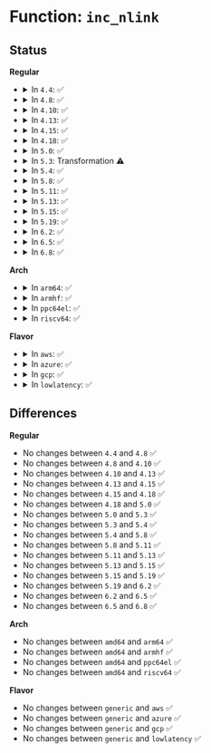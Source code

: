 # Function: <code>inc_nlink</code>

## Status
<b>Regular</b>
<ul>
<li>
<details>
<summary>In <code>4.4</code>: ✅</summary>

```c
void inc_nlink(struct inode *inode);
```

**Collision:** Unique Global

**Inline:** No

**Transformation:** False

**Instances:**

```
In fs/inode.c (ffffffff81226cc0)
Location: fs/inode.c:327
Inline: False
Direct callers:
  - kernel/bpf/inode.c:bpf_mkdir
  - kernel/bpf/inode.c:bpf_mkdir
  - mm/shmem.c:shmem_get_inode
  - mm/shmem.c:shmem_rename2
  - mm/shmem.c:shmem_rename2
  - mm/shmem.c:shmem_rename2
  - mm/shmem.c:shmem_mkdir
  - mm/shmem.c:shmem_link
  - fs/libfs.c:simple_link
  - fs/libfs.c:simple_rename
  - fs/ramfs/inode.c:ramfs_get_inode
  - fs/ramfs/inode.c:ramfs_mkdir
  - fs/hugetlbfs/inode.c:hugetlbfs_fill_super
  - fs/hugetlbfs/inode.c:hugetlbfs_get_inode
  - fs/hugetlbfs/inode.c:hugetlbfs_mkdir
  - fs/fat/namei_vfat.c:vfat_rename
  - fs/fat/namei_vfat.c:vfat_mkdir
  - fs/fuse/dir.c:fuse_link
  - fs/fuse/control.c:fuse_ctl_add_conn
  - fs/debugfs/inode.c:debugfs_create_dir
  - fs/debugfs/inode.c:debugfs_create_dir
  - fs/tracefs/inode.c:__create_dir
  - fs/tracefs/inode.c:__create_dir
  - fs/pstore/inode.c:pstore_fill_super
  - fs/efivarfs/inode.c:efivarfs_get_inode
  - ipc/mqueue.c:mqueue_get_inode
  - security/inode.c:securityfs_create_file
  - security/inode.c:securityfs_create_file
  - security/selinux/selinuxfs.c:sel_make_dir
  - security/selinux/selinuxfs.c:sel_make_dir
```
**Symbols:**

```
ffffffff81226cc0-ffffffff81226d11: inc_nlink (STB_GLOBAL)
```
</details>
</li>
<li>
<details>
<summary>In <code>4.8</code>: ✅</summary>

```c
void inc_nlink(struct inode *inode);
```

**Collision:** Unique Global

**Inline:** No

**Transformation:** False

**Instances:**

```
In fs/inode.c (ffffffff8124f3e0)
Location: fs/inode.c:334
Inline: False
Direct callers:
  - kernel/bpf/inode.c:bpf_mkdir
  - kernel/bpf/inode.c:bpf_mkdir
  - mm/shmem.c:shmem_rename2
  - mm/shmem.c:shmem_rename2
  - mm/shmem.c:shmem_rename2
  - mm/shmem.c:shmem_link
  - mm/shmem.c:shmem_mkdir
  - mm/shmem.c:shmem_get_inode
  - fs/libfs.c:simple_rename
  - fs/libfs.c:simple_link
  - fs/ramfs/inode.c:ramfs_mkdir
  - fs/ramfs/inode.c:ramfs_get_inode
  - fs/hugetlbfs/inode.c:hugetlbfs_fill_super
  - fs/hugetlbfs/inode.c:hugetlbfs_mkdir
  - fs/hugetlbfs/inode.c:hugetlbfs_get_inode
  - fs/fat/namei_vfat.c:vfat_rename
  - fs/fat/namei_vfat.c:vfat_mkdir
  - fs/fuse/dir.c:fuse_link
  - fs/fuse/control.c:fuse_ctl_add_conn
  - fs/debugfs/inode.c:debugfs_create_automount
  - fs/debugfs/inode.c:debugfs_create_automount
  - fs/debugfs/inode.c:debugfs_create_dir
  - fs/debugfs/inode.c:debugfs_create_dir
  - fs/tracefs/inode.c:__create_dir
  - fs/tracefs/inode.c:__create_dir
  - fs/pstore/inode.c:pstore_fill_super
  - fs/efivarfs/inode.c:efivarfs_get_inode
  - ipc/mqueue.c:mqueue_get_inode
  - security/inode.c:__securityfs_setup_d_inode
  - security/inode.c:__securityfs_setup_d_inode
  - security/selinux/selinuxfs.c:sel_make_dir
  - security/selinux/selinuxfs.c:sel_make_dir
```
**Symbols:**

```
ffffffff8124f3e0-ffffffff8124f431: inc_nlink (STB_GLOBAL)
```
</details>
</li>
<li>
<details>
<summary>In <code>4.10</code>: ✅</summary>

```c
void inc_nlink(struct inode *inode);
```

**Collision:** Unique Global

**Inline:** No

**Transformation:** False

**Instances:**

```
In fs/inode.c (ffffffff81262410)
Location: fs/inode.c:336
Inline: False
Direct callers:
  - kernel/bpf/inode.c:bpf_mkdir
  - kernel/bpf/inode.c:bpf_mkdir
  - mm/shmem.c:shmem_rename2
  - mm/shmem.c:shmem_rename2
  - mm/shmem.c:shmem_rename2
  - mm/shmem.c:shmem_link
  - mm/shmem.c:shmem_mkdir
  - mm/shmem.c:shmem_get_inode
  - fs/libfs.c:simple_rename
  - fs/libfs.c:simple_link
  - fs/ramfs/inode.c:ramfs_mkdir
  - fs/ramfs/inode.c:ramfs_get_inode
  - fs/hugetlbfs/inode.c:hugetlbfs_fill_super
  - fs/hugetlbfs/inode.c:hugetlbfs_mkdir
  - fs/hugetlbfs/inode.c:hugetlbfs_get_inode
  - fs/fat/namei_vfat.c:vfat_rename
  - fs/fat/namei_vfat.c:vfat_mkdir
  - fs/fuse/dir.c:fuse_link
  - fs/fuse/control.c:fuse_ctl_add_conn
  - fs/debugfs/inode.c:debugfs_create_automount
  - fs/debugfs/inode.c:debugfs_create_automount
  - fs/debugfs/inode.c:debugfs_create_dir
  - fs/debugfs/inode.c:debugfs_create_dir
  - fs/tracefs/inode.c:__create_dir
  - fs/tracefs/inode.c:__create_dir
  - fs/pstore/inode.c:pstore_fill_super
  - fs/efivarfs/inode.c:efivarfs_get_inode
  - ipc/mqueue.c:mqueue_get_inode
  - security/inode.c:__securityfs_setup_d_inode
  - security/inode.c:__securityfs_setup_d_inode
  - security/selinux/selinuxfs.c:sel_make_dir
  - security/selinux/selinuxfs.c:sel_make_dir
```
**Symbols:**

```
ffffffff81262410-ffffffff81262461: inc_nlink (STB_GLOBAL)
```
</details>
</li>
<li>
<details>
<summary>In <code>4.13</code>: ✅</summary>

```c
void inc_nlink(struct inode *inode);
```

**Collision:** Unique Global

**Inline:** No

**Transformation:** False

**Instances:**

```
In fs/inode.c (ffffffff8126fc60)
Location: fs/inode.c:337
Inline: False
Direct callers:
  - kernel/bpf/inode.c:bpf_mkdir
  - kernel/bpf/inode.c:bpf_mkdir
  - mm/shmem.c:shmem_rename2
  - mm/shmem.c:shmem_rename2
  - mm/shmem.c:shmem_rename2
  - mm/shmem.c:shmem_link
  - mm/shmem.c:shmem_mkdir
  - mm/shmem.c:shmem_get_inode
  - fs/libfs.c:simple_rename
  - fs/libfs.c:simple_link
  - fs/configfs/dir.c:configfs_create_dir
  - fs/configfs/dir.c:init_dir
  - fs/ramfs/inode.c:ramfs_mkdir
  - fs/ramfs/inode.c:ramfs_get_inode
  - fs/hugetlbfs/inode.c:hugetlbfs_fill_super
  - fs/hugetlbfs/inode.c:hugetlbfs_mkdir
  - fs/hugetlbfs/inode.c:hugetlbfs_get_inode
  - fs/fat/namei_vfat.c:vfat_rename
  - fs/fat/namei_vfat.c:vfat_mkdir
  - fs/fuse/dir.c:fuse_link
  - fs/fuse/control.c:fuse_ctl_add_conn
  - fs/debugfs/inode.c:debugfs_create_automount
  - fs/debugfs/inode.c:debugfs_create_automount
  - fs/debugfs/inode.c:debugfs_create_dir
  - fs/debugfs/inode.c:debugfs_create_dir
  - fs/tracefs/inode.c:__create_dir
  - fs/tracefs/inode.c:__create_dir
  - fs/pstore/inode.c:pstore_fill_super
  - fs/efivarfs/inode.c:efivarfs_get_inode
  - ipc/mqueue.c:mqueue_get_inode
  - security/inode.c:securityfs_create_dentry
  - security/inode.c:securityfs_create_dentry
  - security/selinux/selinuxfs.c:sel_make_dir
  - security/selinux/selinuxfs.c:sel_make_dir
  - security/apparmor/apparmorfs.c:__aafs_setup_d_inode
  - security/apparmor/apparmorfs.c:__aafs_setup_d_inode
```
**Symbols:**

```
ffffffff8126fc60-ffffffff8126fc9c: inc_nlink (STB_GLOBAL)
```
</details>
</li>
<li>
<details>
<summary>In <code>4.15</code>: ✅</summary>

```c
void inc_nlink(struct inode *inode);
```

**Collision:** Unique Global

**Inline:** No

**Transformation:** False

**Instances:**

```
In fs/inode.c (ffffffff81292580)
Location: fs/inode.c:337
Inline: False
Direct callers:
  - kernel/bpf/inode.c:bpf_mkdir
  - kernel/bpf/inode.c:bpf_mkdir
  - mm/shmem.c:shmem_rename2
  - mm/shmem.c:shmem_rename2
  - mm/shmem.c:shmem_rename2
  - mm/shmem.c:shmem_link
  - mm/shmem.c:shmem_mkdir
  - mm/shmem.c:shmem_get_inode
  - fs/libfs.c:simple_rename
  - fs/libfs.c:simple_link
  - fs/configfs/dir.c:configfs_create_dir
  - fs/configfs/dir.c:init_dir
  - fs/ramfs/inode.c:ramfs_mkdir
  - fs/ramfs/inode.c:ramfs_get_inode
  - fs/hugetlbfs/inode.c:hugetlbfs_fill_super
  - fs/hugetlbfs/inode.c:hugetlbfs_mkdir
  - fs/hugetlbfs/inode.c:hugetlbfs_get_inode
  - fs/fat/namei_vfat.c:vfat_rename
  - fs/fat/namei_vfat.c:vfat_mkdir
  - fs/fuse/dir.c:fuse_link
  - fs/fuse/control.c:fuse_ctl_add_conn
  - fs/debugfs/inode.c:debugfs_create_automount
  - fs/debugfs/inode.c:debugfs_create_automount
  - fs/debugfs/inode.c:debugfs_create_dir
  - fs/debugfs/inode.c:debugfs_create_dir
  - fs/tracefs/inode.c:__create_dir
  - fs/tracefs/inode.c:__create_dir
  - fs/pstore/inode.c:pstore_fill_super
  - fs/efivarfs/inode.c:efivarfs_get_inode
  - ipc/mqueue.c:mqueue_get_inode
  - security/inode.c:securityfs_create_dentry
  - security/inode.c:securityfs_create_dentry
  - security/selinux/selinuxfs.c:sel_make_dir
  - security/selinux/selinuxfs.c:sel_make_dir
```
**Symbols:**

```
ffffffff81292580-ffffffff812925bb: inc_nlink (STB_GLOBAL)
```
</details>
</li>
<li>
<details>
<summary>In <code>4.18</code>: ✅</summary>

```c
void inc_nlink(struct inode *inode);
```

**Collision:** Unique Global

**Inline:** No

**Transformation:** False

**Instances:**

```
In fs/inode.c (ffffffff812b8030)
Location: fs/inode.c:339
Inline: False
Direct callers:
  - kernel/bpf/inode.c:bpf_mkdir
  - kernel/bpf/inode.c:bpf_mkdir
  - mm/shmem.c:shmem_rename2
  - mm/shmem.c:shmem_rename2
  - mm/shmem.c:shmem_rename2
  - mm/shmem.c:shmem_link
  - mm/shmem.c:shmem_mkdir
  - mm/shmem.c:shmem_get_inode
  - fs/libfs.c:simple_rename
  - fs/libfs.c:simple_link
  - fs/configfs/dir.c:configfs_create_dir
  - fs/configfs/dir.c:init_dir
  - fs/configfs/mount.c:configfs_fill_super
  - fs/ramfs/inode.c:ramfs_mkdir
  - fs/ramfs/inode.c:ramfs_get_inode
  - fs/hugetlbfs/inode.c:hugetlbfs_fill_super
  - fs/hugetlbfs/inode.c:hugetlbfs_mkdir
  - fs/hugetlbfs/inode.c:hugetlbfs_get_inode
  - fs/fat/namei_vfat.c:vfat_rename
  - fs/fat/namei_vfat.c:vfat_mkdir
  - fs/fuse/dir.c:fuse_link
  - fs/fuse/control.c:fuse_ctl_add_conn
  - fs/debugfs/inode.c:debugfs_create_automount
  - fs/debugfs/inode.c:debugfs_create_automount
  - fs/debugfs/inode.c:debugfs_create_dir
  - fs/debugfs/inode.c:debugfs_create_dir
  - fs/tracefs/inode.c:__create_dir
  - fs/tracefs/inode.c:__create_dir
  - fs/pstore/inode.c:pstore_fill_super
  - fs/efivarfs/inode.c:efivarfs_get_inode
  - ipc/mqueue.c:mqueue_get_inode
  - security/inode.c:securityfs_create_dentry
  - security/inode.c:securityfs_create_dentry
  - security/selinux/selinuxfs.c:sel_make_dir
  - security/selinux/selinuxfs.c:sel_make_dir
```
**Symbols:**

```
ffffffff812b8030-ffffffff812b806b: inc_nlink (STB_GLOBAL)
```
</details>
</li>
<li>
<details>
<summary>In <code>5.0</code>: ✅</summary>

```c
void inc_nlink(struct inode *inode);
```

**Collision:** Unique Global

**Inline:** No

**Transformation:** False

**Instances:**

```
In fs/inode.c (ffffffff812cd180)
Location: fs/inode.c:339
Inline: False
Direct callers:
  - kernel/bpf/inode.c:bpf_mkdir
  - kernel/bpf/inode.c:bpf_mkdir
  - mm/shmem.c:shmem_rename2
  - mm/shmem.c:shmem_rename2
  - mm/shmem.c:shmem_rename2
  - mm/shmem.c:shmem_link
  - mm/shmem.c:shmem_mkdir
  - mm/shmem.c:shmem_get_inode
  - fs/libfs.c:simple_rename
  - fs/libfs.c:simple_link
  - fs/configfs/dir.c:configfs_create_dir
  - fs/configfs/dir.c:init_dir
  - fs/configfs/mount.c:configfs_fill_super
  - fs/ramfs/inode.c:ramfs_mkdir
  - fs/ramfs/inode.c:ramfs_get_inode
  - fs/hugetlbfs/inode.c:hugetlbfs_fill_super
  - fs/hugetlbfs/inode.c:hugetlbfs_mkdir
  - fs/hugetlbfs/inode.c:hugetlbfs_get_inode
  - fs/fat/namei_vfat.c:vfat_rename
  - fs/fat/namei_vfat.c:vfat_mkdir
  - fs/fuse/dir.c:fuse_link
  - fs/fuse/control.c:fuse_ctl_add_conn
  - fs/debugfs/inode.c:debugfs_create_automount
  - fs/debugfs/inode.c:debugfs_create_automount
  - fs/debugfs/inode.c:debugfs_create_dir
  - fs/debugfs/inode.c:debugfs_create_dir
  - fs/tracefs/inode.c:__create_dir
  - fs/tracefs/inode.c:__create_dir
  - fs/pstore/inode.c:pstore_fill_super
  - fs/efivarfs/inode.c:efivarfs_get_inode
  - ipc/mqueue.c:mqueue_get_inode
  - security/inode.c:securityfs_create_dentry
  - security/inode.c:securityfs_create_dentry
  - security/selinux/selinuxfs.c:sel_make_dir
  - security/selinux/selinuxfs.c:sel_make_dir
```
**Symbols:**

```
ffffffff812cd180-ffffffff812cd1bc: inc_nlink (STB_GLOBAL)
```
</details>
</li>
<li>
<details>
<summary>In <code>5.3</code>: Transformation ⚠️</summary>

```c
void inc_nlink(struct inode *inode);
```

**Collision:** Unique Global

**Inline:** No

**Transformation:** True

**Instances:**

```
In fs/inode.c (0)
Location: fs/inode.c:352
Inline: False
Direct callers:
  - kernel/bpf/inode.c:bpf_mkdir
  - kernel/bpf/inode.c:bpf_mkdir
  - mm/shmem.c:shmem_rename2
  - mm/shmem.c:shmem_rename2
  - mm/shmem.c:shmem_rename2
  - mm/shmem.c:shmem_link
  - mm/shmem.c:shmem_mkdir
  - mm/shmem.c:shmem_get_inode
  - fs/libfs.c:simple_rename
  - fs/libfs.c:simple_link
  - fs/configfs/dir.c:configfs_create_dir
  - fs/configfs/dir.c:init_dir
  - fs/configfs/mount.c:configfs_fill_super
  - fs/ramfs/inode.c:ramfs_mkdir
  - fs/ramfs/inode.c:ramfs_get_inode
  - fs/hugetlbfs/inode.c:hugetlbfs_fill_super
  - fs/hugetlbfs/inode.c:hugetlbfs_mkdir
  - fs/hugetlbfs/inode.c:hugetlbfs_get_inode
  - fs/fat/namei_vfat.c:vfat_rename
  - fs/fat/namei_vfat.c:vfat_mkdir
  - fs/fuse/dir.c:fuse_link
  - fs/fuse/control.c:fuse_ctl_add_conn
  - fs/debugfs/inode.c:debugfs_create_automount
  - fs/debugfs/inode.c:debugfs_create_automount
  - fs/debugfs/inode.c:debugfs_create_dir
  - fs/debugfs/inode.c:debugfs_create_dir
  - fs/tracefs/inode.c:__create_dir
  - fs/tracefs/inode.c:__create_dir
  - fs/pstore/inode.c:pstore_fill_super
  - fs/efivarfs/inode.c:efivarfs_get_inode
  - ipc/mqueue.c:mqueue_get_inode
  - security/inode.c:securityfs_create_dentry
  - security/inode.c:securityfs_create_dentry
  - security/selinux/selinuxfs.c:sel_make_dir
  - security/selinux/selinuxfs.c:sel_make_dir
```
**Symbols:**

```
ffffffff812ecf0d-ffffffff812ecf20: inc_nlink.cold (STB_LOCAL)
ffffffff812ea330-ffffffff812ea372: inc_nlink (STB_GLOBAL)
```
</details>
</li>
<li>
<details>
<summary>In <code>5.4</code>: ✅</summary>

```c
void inc_nlink(struct inode *inode);
```

**Collision:** Unique Global

**Inline:** No

**Transformation:** False

**Instances:**

```
In fs/inode.c (ffffffff812fbca0)
Location: fs/inode.c:356
Inline: False
Direct callers:
  - kernel/bpf/inode.c:bpf_mkdir
  - kernel/bpf/inode.c:bpf_mkdir
  - mm/shmem.c:shmem_rename2
  - mm/shmem.c:shmem_rename2
  - mm/shmem.c:shmem_rename2
  - mm/shmem.c:shmem_link
  - mm/shmem.c:shmem_mkdir
  - mm/shmem.c:shmem_get_inode
  - fs/libfs.c:simple_rename
  - fs/libfs.c:simple_link
  - fs/configfs/dir.c:configfs_create_dir
  - fs/configfs/dir.c:configfs_create_dir
  - fs/configfs/mount.c:configfs_fill_super
  - fs/ramfs/inode.c:ramfs_mkdir
  - fs/ramfs/inode.c:ramfs_get_inode
  - fs/hugetlbfs/inode.c:hugetlbfs_fill_super
  - fs/hugetlbfs/inode.c:hugetlbfs_mkdir
  - fs/hugetlbfs/inode.c:hugetlbfs_get_inode
  - fs/fat/namei_vfat.c:vfat_rename
  - fs/fat/namei_vfat.c:vfat_mkdir
  - fs/fuse/dir.c:fuse_link
  - fs/fuse/control.c:fuse_ctl_add_conn
  - fs/debugfs/inode.c:debugfs_create_automount
  - fs/debugfs/inode.c:debugfs_create_automount
  - fs/debugfs/inode.c:debugfs_create_dir
  - fs/debugfs/inode.c:debugfs_create_dir
  - fs/tracefs/inode.c:__create_dir
  - fs/tracefs/inode.c:__create_dir
  - fs/pstore/inode.c:pstore_fill_super
  - fs/efivarfs/inode.c:efivarfs_get_inode
  - ipc/mqueue.c:mqueue_get_inode
  - security/inode.c:securityfs_create_dentry
  - security/inode.c:securityfs_create_dentry
  - security/selinux/selinuxfs.c:sel_make_dir
  - security/selinux/selinuxfs.c:sel_make_dir
```
**Symbols:**

```
ffffffff812fbca0-ffffffff812fbcdc: inc_nlink (STB_GLOBAL)
```
</details>
</li>
<li>
<details>
<summary>In <code>5.8</code>: ✅</summary>

```c
void inc_nlink(struct inode *inode);
```

**Collision:** Unique Global

**Inline:** No

**Transformation:** False

**Instances:**

```
In fs/inode.c (ffffffff81334a40)
Location: fs/inode.c:357
Inline: False
Direct callers:
  - kernel/bpf/inode.c:bpf_mkdir
  - kernel/bpf/inode.c:bpf_mkdir
  - mm/shmem.c:shmem_rename2
  - mm/shmem.c:shmem_rename2
  - mm/shmem.c:shmem_rename2
  - mm/shmem.c:shmem_link
  - mm/shmem.c:shmem_mkdir
  - mm/shmem.c:shmem_get_inode
  - fs/libfs.c:simple_rename
  - fs/libfs.c:simple_link
  - fs/configfs/dir.c:configfs_create_dir
  - fs/configfs/dir.c:configfs_create_dir
  - fs/configfs/mount.c:configfs_fill_super
  - fs/ramfs/inode.c:ramfs_mkdir
  - fs/ramfs/inode.c:ramfs_get_inode
  - fs/hugetlbfs/inode.c:hugetlbfs_fill_super
  - fs/hugetlbfs/inode.c:hugetlbfs_mkdir
  - fs/hugetlbfs/inode.c:hugetlbfs_get_inode
  - fs/fat/namei_vfat.c:vfat_rename
  - fs/fat/namei_vfat.c:vfat_mkdir
  - fs/fuse/dir.c:fuse_link
  - fs/fuse/control.c:fuse_ctl_add_conn
  - fs/debugfs/inode.c:debugfs_create_automount
  - fs/debugfs/inode.c:debugfs_create_automount
  - fs/debugfs/inode.c:debugfs_create_dir
  - fs/debugfs/inode.c:debugfs_create_dir
  - fs/tracefs/inode.c:__create_dir
  - fs/tracefs/inode.c:__create_dir
  - fs/pstore/inode.c:pstore_fill_super
  - fs/efivarfs/inode.c:efivarfs_get_inode
  - ipc/mqueue.c:mqueue_get_inode
  - security/inode.c:securityfs_create_dentry
  - security/inode.c:securityfs_create_dentry
  - security/selinux/selinuxfs.c:sel_make_dir
  - security/selinux/selinuxfs.c:sel_make_dir
```
**Symbols:**

```
ffffffff81334a40-ffffffff81334a7c: inc_nlink (STB_GLOBAL)
```
</details>
</li>
<li>
<details>
<summary>In <code>5.11</code>: ✅</summary>

```c
void inc_nlink(struct inode *inode);
```

**Collision:** Unique Global

**Inline:** No

**Transformation:** False

**Instances:**

```
In fs/inode.c (ffffffff813403b0)
Location: fs/inode.c:358
Inline: False
Direct callers:
  - kernel/bpf/inode.c:bpf_mkdir
  - kernel/bpf/inode.c:bpf_mkdir
  - mm/shmem.c:shmem_rename2
  - mm/shmem.c:shmem_rename2
  - mm/shmem.c:shmem_rename2
  - mm/shmem.c:shmem_link
  - mm/shmem.c:shmem_mkdir
  - mm/shmem.c:shmem_get_inode
  - fs/libfs.c:simple_rename
  - fs/libfs.c:simple_link
  - fs/configfs/dir.c:configfs_create_dir
  - fs/configfs/dir.c:configfs_create_dir
  - fs/configfs/mount.c:configfs_fill_super
  - fs/ramfs/inode.c:ramfs_mkdir
  - fs/ramfs/inode.c:ramfs_get_inode
  - fs/hugetlbfs/inode.c:hugetlbfs_fill_super
  - fs/hugetlbfs/inode.c:hugetlbfs_mkdir
  - fs/hugetlbfs/inode.c:hugetlbfs_get_inode
  - fs/fat/namei_vfat.c:vfat_rename
  - fs/fat/namei_vfat.c:vfat_mkdir
  - fs/fuse/dir.c:fuse_link
  - fs/fuse/control.c:fuse_ctl_add_conn
  - fs/debugfs/inode.c:debugfs_create_automount
  - fs/debugfs/inode.c:debugfs_create_automount
  - fs/debugfs/inode.c:debugfs_create_dir
  - fs/debugfs/inode.c:debugfs_create_dir
  - fs/tracefs/inode.c:__create_dir
  - fs/tracefs/inode.c:__create_dir
  - fs/pstore/inode.c:pstore_fill_super
  - fs/efivarfs/inode.c:efivarfs_get_inode
  - ipc/mqueue.c:mqueue_get_inode
  - security/inode.c:securityfs_create_dentry
  - security/inode.c:securityfs_create_dentry
  - security/selinux/selinuxfs.c:sel_make_dir
  - security/selinux/selinuxfs.c:sel_make_dir
  - security/selinux/selinuxfs.c:sel_make_policy_nodes
```
**Symbols:**

```
ffffffff813403b0-ffffffff813403ec: inc_nlink (STB_GLOBAL)
```
</details>
</li>
<li>
<details>
<summary>In <code>5.13</code>: ✅</summary>

```c
void inc_nlink(struct inode *inode);
```

**Collision:** Unique Global

**Inline:** No

**Transformation:** False

**Instances:**

```
In fs/inode.c (ffffffff813468e0)
Location: fs/inode.c:358
Inline: False
Direct callers:
  - kernel/bpf/inode.c:bpf_mkdir
  - kernel/bpf/inode.c:bpf_mkdir
  - mm/shmem.c:shmem_rename2
  - mm/shmem.c:shmem_rename2
  - mm/shmem.c:shmem_rename2
  - mm/shmem.c:shmem_link
  - mm/shmem.c:shmem_mkdir
  - mm/shmem.c:shmem_get_inode
  - fs/libfs.c:simple_rename
  - fs/libfs.c:simple_link
  - fs/configfs/dir.c:configfs_create_dir
  - fs/configfs/dir.c:configfs_create_dir
  - fs/configfs/mount.c:configfs_fill_super
  - fs/ramfs/inode.c:ramfs_mkdir
  - fs/ramfs/inode.c:ramfs_get_inode
  - fs/hugetlbfs/inode.c:hugetlbfs_fill_super
  - fs/hugetlbfs/inode.c:hugetlbfs_mkdir
  - fs/hugetlbfs/inode.c:hugetlbfs_get_inode
  - fs/fat/namei_vfat.c:vfat_rename
  - fs/fat/namei_vfat.c:vfat_mkdir
  - fs/fuse/dir.c:fuse_link
  - fs/fuse/control.c:fuse_ctl_add_conn
  - fs/debugfs/inode.c:debugfs_create_automount
  - fs/debugfs/inode.c:debugfs_create_automount
  - fs/debugfs/inode.c:debugfs_create_dir
  - fs/debugfs/inode.c:debugfs_create_dir
  - fs/tracefs/inode.c:__create_dir
  - fs/tracefs/inode.c:__create_dir
  - fs/pstore/inode.c:pstore_fill_super
  - fs/efivarfs/inode.c:efivarfs_get_inode
  - ipc/mqueue.c:mqueue_get_inode
  - security/inode.c:securityfs_create_dentry
  - security/inode.c:securityfs_create_dentry
  - security/selinux/selinuxfs.c:sel_make_dir
  - security/selinux/selinuxfs.c:sel_make_dir
  - security/selinux/selinuxfs.c:sel_make_policy_nodes
```
**Symbols:**

```
ffffffff813468e0-ffffffff8134691c: inc_nlink (STB_GLOBAL)
```
</details>
</li>
<li>
<details>
<summary>In <code>5.15</code>: ✅</summary>

```c
void inc_nlink(struct inode *inode);
```

**Collision:** Unique Global

**Inline:** No

**Transformation:** False

**Instances:**

```
In fs/inode.c (ffffffff81394310)
Location: fs/inode.c:362
Inline: False
Direct callers:
  - kernel/bpf/inode.c:bpf_mkdir
  - kernel/bpf/inode.c:bpf_mkdir
  - mm/shmem.c:shmem_rename2
  - mm/shmem.c:shmem_rename2
  - mm/shmem.c:shmem_rename2
  - mm/shmem.c:shmem_link
  - mm/shmem.c:shmem_mkdir
  - mm/shmem.c:shmem_get_inode
  - fs/libfs.c:simple_rename
  - fs/libfs.c:simple_link
  - fs/configfs/dir.c:configfs_create_dir
  - fs/configfs/dir.c:configfs_create_dir
  - fs/configfs/mount.c:configfs_fill_super
  - fs/ramfs/inode.c:ramfs_mkdir
  - fs/ramfs/inode.c:ramfs_get_inode
  - fs/hugetlbfs/inode.c:hugetlbfs_fill_super
  - fs/hugetlbfs/inode.c:hugetlbfs_mkdir
  - fs/hugetlbfs/inode.c:hugetlbfs_get_inode
  - fs/fat/namei_vfat.c:vfat_rename
  - fs/fat/namei_vfat.c:vfat_mkdir
  - fs/fuse/dir.c:fuse_link
  - fs/fuse/control.c:fuse_ctl_add_conn
  - fs/debugfs/inode.c:debugfs_create_automount
  - fs/debugfs/inode.c:debugfs_create_automount
  - fs/debugfs/inode.c:debugfs_create_dir
  - fs/debugfs/inode.c:debugfs_create_dir
  - fs/tracefs/inode.c:__create_dir
  - fs/tracefs/inode.c:__create_dir
  - fs/pstore/inode.c:pstore_fill_super
  - fs/efivarfs/inode.c:efivarfs_get_inode
  - ipc/mqueue.c:mqueue_get_inode
  - security/inode.c:securityfs_create_dentry
  - security/inode.c:securityfs_create_dentry
  - security/selinux/selinuxfs.c:sel_make_dir
  - security/selinux/selinuxfs.c:sel_make_dir
  - security/selinux/selinuxfs.c:sel_make_policy_nodes
```
**Symbols:**

```
ffffffff81394310-ffffffff8139434c: inc_nlink (STB_GLOBAL)
```
</details>
</li>
<li>
<details>
<summary>In <code>5.19</code>: ✅</summary>

```c
void inc_nlink(struct inode *inode);
```

**Collision:** Unique Global

**Inline:** No

**Transformation:** False

**Instances:**

```
In fs/inode.c (ffffffff81416050)
Location: fs/inode.c:386
Inline: False
Direct callers:
  - kernel/bpf/inode.c:bpf_mkdir
  - kernel/bpf/inode.c:bpf_mkdir
  - mm/shmem.c:shmem_rename2
  - mm/shmem.c:shmem_link
  - mm/shmem.c:shmem_mkdir
  - mm/shmem.c:shmem_get_inode
  - fs/libfs.c:simple_rename
  - fs/libfs.c:simple_rename_exchange
  - fs/libfs.c:simple_rename_exchange
  - fs/libfs.c:simple_link
  - fs/configfs/dir.c:configfs_create_dir
  - fs/configfs/dir.c:configfs_create_dir
  - fs/configfs/mount.c:configfs_fill_super
  - fs/ramfs/inode.c:ramfs_mkdir
  - fs/ramfs/inode.c:ramfs_get_inode
  - fs/hugetlbfs/inode.c:hugetlbfs_fill_super
  - fs/hugetlbfs/inode.c:hugetlbfs_mkdir
  - fs/hugetlbfs/inode.c:hugetlbfs_get_inode
  - fs/fat/namei_vfat.c:vfat_rename
  - fs/fat/namei_vfat.c:vfat_mkdir
  - fs/fuse/control.c:fuse_ctl_add_conn
  - fs/debugfs/inode.c:debugfs_create_automount
  - fs/debugfs/inode.c:debugfs_create_automount
  - fs/debugfs/inode.c:debugfs_create_dir
  - fs/debugfs/inode.c:debugfs_create_dir
  - fs/tracefs/inode.c:__create_dir
  - fs/tracefs/inode.c:__create_dir
  - fs/pstore/inode.c:pstore_fill_super
  - fs/efivarfs/inode.c:efivarfs_get_inode
  - ipc/mqueue.c:mqueue_get_inode
  - security/inode.c:securityfs_create_dentry
  - security/inode.c:securityfs_create_dentry
  - security/selinux/selinuxfs.c:sel_make_dir
  - security/selinux/selinuxfs.c:sel_make_dir
  - security/selinux/selinuxfs.c:sel_make_policy_nodes
```
**Symbols:**

```
ffffffff81416050-ffffffff8141609c: inc_nlink (STB_GLOBAL)
```
</details>
</li>
<li>
<details>
<summary>In <code>6.2</code>: ✅</summary>

```c
void inc_nlink(struct inode *inode);
```

**Collision:** Unique Global

**Inline:** No

**Transformation:** False

**Instances:**

```
In fs/inode.c (ffffffff814a10b0)
Location: fs/inode.c:384
Inline: False
Direct callers:
  - kernel/bpf/inode.c:bpf_mkdir
  - kernel/bpf/inode.c:bpf_mkdir
  - mm/shmem.c:shmem_rename2
  - mm/shmem.c:shmem_link
  - mm/shmem.c:shmem_mkdir
  - mm/shmem.c:shmem_get_inode
  - fs/libfs.c:simple_rename
  - fs/libfs.c:simple_rename_exchange
  - fs/libfs.c:simple_rename_exchange
  - fs/libfs.c:simple_link
  - fs/configfs/dir.c:configfs_create_dir
  - fs/configfs/dir.c:configfs_create_dir
  - fs/configfs/mount.c:configfs_fill_super
  - fs/ramfs/inode.c:ramfs_mkdir
  - fs/ramfs/inode.c:ramfs_get_inode
  - fs/hugetlbfs/inode.c:hugetlbfs_fill_super
  - fs/hugetlbfs/inode.c:hugetlbfs_mkdir
  - fs/hugetlbfs/inode.c:hugetlbfs_get_inode
  - fs/fat/namei_vfat.c:vfat_rename_exchange
  - fs/fat/namei_vfat.c:vfat_rename_exchange
  - fs/fat/namei_vfat.c:vfat_rename
  - fs/fat/namei_vfat.c:vfat_mkdir
  - fs/fuse/control.c:fuse_ctl_add_conn
  - fs/debugfs/inode.c:debugfs_create_automount
  - fs/debugfs/inode.c:debugfs_create_automount
  - fs/debugfs/inode.c:debugfs_create_dir
  - fs/debugfs/inode.c:debugfs_create_dir
  - fs/tracefs/inode.c:__create_dir
  - fs/tracefs/inode.c:__create_dir
  - fs/pstore/inode.c:pstore_fill_super
  - fs/efivarfs/inode.c:efivarfs_get_inode
  - ipc/mqueue.c:mqueue_get_inode
  - security/inode.c:securityfs_create_dentry
  - security/inode.c:securityfs_create_dentry
  - security/selinux/selinuxfs.c:sel_make_dir
  - security/selinux/selinuxfs.c:sel_make_dir
  - security/selinux/selinuxfs.c:sel_make_policy_nodes
```
**Symbols:**

```
ffffffff814a10b0-ffffffff814a10fc: inc_nlink (STB_GLOBAL)
```
</details>
</li>
<li>
<details>
<summary>In <code>6.5</code>: ✅</summary>

```c
void inc_nlink(struct inode *inode);
```

**Collision:** Unique Global

**Inline:** No

**Transformation:** False

**Instances:**

```
In fs/inode.c (ffffffff814d63c0)
Location: fs/inode.c:384
Inline: False
Direct callers:
  - kernel/bpf/inode.c:bpf_mkdir
  - kernel/bpf/inode.c:bpf_mkdir
  - mm/shmem.c:shmem_rename2
  - mm/shmem.c:shmem_link
  - mm/shmem.c:shmem_mkdir
  - mm/shmem.c:shmem_get_inode
  - fs/libfs.c:simple_rename
  - fs/libfs.c:simple_rename_exchange
  - fs/libfs.c:simple_rename_exchange
  - fs/libfs.c:simple_link
  - fs/configfs/dir.c:configfs_create_dir
  - fs/configfs/dir.c:configfs_create_dir
  - fs/configfs/mount.c:configfs_fill_super
  - fs/ramfs/inode.c:ramfs_mkdir
  - fs/ramfs/inode.c:ramfs_get_inode
  - fs/hugetlbfs/inode.c:hugetlbfs_fill_super
  - fs/hugetlbfs/inode.c:hugetlbfs_mkdir
  - fs/hugetlbfs/inode.c:hugetlbfs_get_inode
  - fs/fat/namei_vfat.c:vfat_rename_exchange
  - fs/fat/namei_vfat.c:vfat_rename_exchange
  - fs/fat/namei_vfat.c:vfat_rename
  - fs/fat/namei_vfat.c:vfat_mkdir
  - fs/fuse/control.c:fuse_ctl_add_conn
  - fs/debugfs/inode.c:debugfs_create_automount
  - fs/debugfs/inode.c:debugfs_create_automount
  - fs/debugfs/inode.c:debugfs_create_dir
  - fs/debugfs/inode.c:debugfs_create_dir
  - fs/tracefs/inode.c:__create_dir
  - fs/tracefs/inode.c:__create_dir
  - fs/pstore/inode.c:pstore_fill_super
  - fs/efivarfs/inode.c:efivarfs_get_inode
  - ipc/mqueue.c:mqueue_get_inode
  - security/inode.c:securityfs_create_dentry
  - security/inode.c:securityfs_create_dentry
  - security/selinux/selinuxfs.c:sel_make_dir
  - security/selinux/selinuxfs.c:sel_make_dir
  - security/selinux/selinuxfs.c:sel_make_policy_nodes
```
**Symbols:**

```
ffffffff814d63c0-ffffffff814d640c: inc_nlink (STB_GLOBAL)
```
</details>
</li>
<li>
<details>
<summary>In <code>6.8</code>: ✅</summary>

```c
void inc_nlink(struct inode *inode);
```

**Collision:** Unique Global

**Inline:** No

**Transformation:** False

**Instances:**

```
In fs/inode.c (ffffffff81508790)
Location: fs/inode.c:385
Inline: False
Direct callers:
  - kernel/bpf/inode.c:bpf_mkdir
  - kernel/bpf/inode.c:bpf_mkdir
  - mm/shmem.c:shmem_rename2
  - mm/shmem.c:shmem_link
  - mm/shmem.c:shmem_mkdir
  - mm/shmem.c:__shmem_get_inode
  - fs/libfs.c:simple_rename
  - fs/libfs.c:simple_rename_exchange
  - fs/libfs.c:simple_rename_exchange
  - fs/libfs.c:simple_link
  - fs/configfs/dir.c:configfs_create_dir
  - fs/configfs/dir.c:configfs_create_dir
  - fs/configfs/mount.c:configfs_fill_super
  - fs/ramfs/inode.c:ramfs_mkdir
  - fs/ramfs/inode.c:ramfs_get_inode
  - fs/hugetlbfs/inode.c:hugetlbfs_fill_super
  - fs/hugetlbfs/inode.c:hugetlbfs_mkdir
  - fs/hugetlbfs/inode.c:hugetlbfs_get_inode
  - fs/fat/namei_vfat.c:vfat_rename_exchange
  - fs/fat/namei_vfat.c:vfat_rename_exchange
  - fs/fat/namei_vfat.c:vfat_rename
  - fs/fat/namei_vfat.c:vfat_mkdir
  - fs/fuse/control.c:fuse_ctl_add_conn
  - fs/debugfs/inode.c:debugfs_create_automount
  - fs/debugfs/inode.c:debugfs_create_automount
  - fs/debugfs/inode.c:debugfs_create_dir
  - fs/debugfs/inode.c:debugfs_create_dir
  - fs/tracefs/inode.c:__create_dir
  - fs/tracefs/inode.c:__create_dir
  - fs/tracefs/event_inode.c:eventfs_create_events_dir
  - fs/pstore/inode.c:pstore_fill_super
  - fs/efivarfs/inode.c:efivarfs_get_inode
  - ipc/mqueue.c:mqueue_get_inode
  - security/inode.c:securityfs_create_dentry
  - security/inode.c:securityfs_create_dentry
  - security/selinux/selinuxfs.c:sel_make_dir
  - security/selinux/selinuxfs.c:sel_make_dir
  - security/selinux/selinuxfs.c:sel_make_policy_nodes
  - security/selinux/selinuxfs.c:sel_make_policy_nodes
```
**Symbols:**

```
ffffffff81508790-ffffffff815087dc: inc_nlink (STB_GLOBAL)
```
</details>
</li>
</ul>
<b>Arch</b>
<ul>
<li>
<details>
<summary>In <code>arm64</code>: ✅</summary>

```c
void inc_nlink(struct inode *inode);
```

**Collision:** Unique Global

**Inline:** No

**Transformation:** False

**Instances:**

```
In fs/inode.c (ffff8000103accf0)
Location: fs/inode.c:356
Inline: False
Direct callers:
  - kernel/bpf/inode.c:bpf_mkdir
  - kernel/bpf/inode.c:bpf_mkdir
  - mm/shmem.c:shmem_rename2
  - mm/shmem.c:shmem_rename2
  - mm/shmem.c:shmem_rename2
  - mm/shmem.c:shmem_link
  - mm/shmem.c:shmem_mkdir
  - mm/shmem.c:shmem_get_inode
  - fs/libfs.c:simple_rename
  - fs/libfs.c:simple_link
  - fs/configfs/dir.c:configfs_create_dir
  - fs/configfs/dir.c:configfs_create_dir
  - fs/configfs/mount.c:configfs_fill_super
  - fs/ramfs/inode.c:ramfs_mkdir
  - fs/ramfs/inode.c:ramfs_get_inode
  - fs/hugetlbfs/inode.c:hugetlbfs_fill_super
  - fs/hugetlbfs/inode.c:hugetlbfs_mkdir
  - fs/hugetlbfs/inode.c:hugetlbfs_get_inode
  - fs/fat/namei_vfat.c:vfat_rename
  - fs/fat/namei_vfat.c:vfat_mkdir
  - fs/fuse/dir.c:fuse_link
  - fs/fuse/control.c:fuse_ctl_add_conn
  - fs/debugfs/inode.c:debugfs_create_automount
  - fs/debugfs/inode.c:debugfs_create_automount
  - fs/debugfs/inode.c:debugfs_create_dir
  - fs/debugfs/inode.c:debugfs_create_dir
  - fs/tracefs/inode.c:__create_dir
  - fs/tracefs/inode.c:__create_dir
  - fs/pstore/inode.c:pstore_fill_super
  - fs/efivarfs/inode.c:efivarfs_get_inode
  - ipc/mqueue.c:mqueue_get_inode
  - security/inode.c:securityfs_create_dentry
  - security/inode.c:securityfs_create_dentry
  - security/selinux/selinuxfs.c:sel_make_dir
  - security/selinux/selinuxfs.c:sel_make_dir
```
**Symbols:**

```
ffff8000103accf0-ffff8000103acd6c: inc_nlink (STB_GLOBAL)
```
</details>
</li>
<li>
<details>
<summary>In <code>armhf</code>: ✅</summary>

```c
void inc_nlink(struct inode *inode);
```

**Collision:** Unique Global

**Inline:** No

**Transformation:** False

**Instances:**

```
In fs/inode.c (c058c65c)
Location: fs/inode.c:356
Inline: False
Direct callers:
  - kernel/bpf/inode.c:bpf_mkdir
  - kernel/bpf/inode.c:bpf_mkdir
  - mm/shmem.c:shmem_rename2
  - mm/shmem.c:shmem_rename2
  - mm/shmem.c:shmem_rename2
  - mm/shmem.c:shmem_link
  - mm/shmem.c:shmem_mkdir
  - mm/shmem.c:shmem_get_inode
  - fs/libfs.c:simple_rename
  - fs/libfs.c:simple_link
  - fs/configfs/dir.c:configfs_create_dir
  - fs/configfs/dir.c:configfs_create_dir
  - fs/ramfs/inode.c:ramfs_mkdir
  - fs/ramfs/inode.c:ramfs_get_inode
  - fs/fat/namei_vfat.c:vfat_rename
  - fs/fat/namei_vfat.c:vfat_mkdir
  - fs/fuse/dir.c:fuse_link
  - fs/fuse/control.c:fuse_ctl_add_conn
  - fs/debugfs/inode.c:debugfs_create_automount
  - fs/debugfs/inode.c:debugfs_create_automount
  - fs/debugfs/inode.c:debugfs_create_dir
  - fs/debugfs/inode.c:debugfs_create_dir
  - fs/tracefs/inode.c:__create_dir
  - fs/tracefs/inode.c:__create_dir
  - fs/pstore/inode.c:pstore_fill_super
  - fs/efivarfs/inode.c:efivarfs_get_inode
  - ipc/mqueue.c:mqueue_get_inode
  - security/inode.c:securityfs_create_dentry
  - security/inode.c:securityfs_create_dentry
  - security/selinux/selinuxfs.c:sel_make_dir
  - security/selinux/selinuxfs.c:sel_make_dir
```
**Symbols:**

```
c058c65c-c058c6d8: inc_nlink (STB_GLOBAL)
```
</details>
</li>
<li>
<details>
<summary>In <code>ppc64el</code>: ✅</summary>

```c
void inc_nlink(struct inode *inode);
```

**Collision:** Unique Global

**Inline:** No

**Transformation:** False

**Instances:**

```
In fs/inode.c (c0000000004a6540)
Location: fs/inode.c:356
Inline: False
Direct callers:
  - kernel/bpf/inode.c:bpf_mkdir
  - kernel/bpf/inode.c:bpf_mkdir
  - mm/shmem.c:shmem_rename2
  - mm/shmem.c:shmem_rename2
  - mm/shmem.c:shmem_rename2
  - mm/shmem.c:shmem_link
  - mm/shmem.c:shmem_mkdir
  - mm/shmem.c:shmem_get_inode
  - fs/libfs.c:simple_rename
  - fs/libfs.c:simple_link
  - fs/configfs/dir.c:configfs_create_dir
  - fs/configfs/dir.c:configfs_create_dir
  - fs/configfs/mount.c:configfs_fill_super
  - fs/ramfs/inode.c:ramfs_mkdir
  - fs/ramfs/inode.c:ramfs_get_inode
  - fs/hugetlbfs/inode.c:hugetlbfs_fill_super
  - fs/hugetlbfs/inode.c:hugetlbfs_mkdir
  - fs/hugetlbfs/inode.c:hugetlbfs_get_inode
  - fs/fat/namei_vfat.c:vfat_rename
  - fs/fat/namei_vfat.c:vfat_mkdir
  - fs/fuse/dir.c:fuse_link
  - fs/fuse/control.c:fuse_ctl_add_conn
  - fs/debugfs/inode.c:debugfs_create_automount
  - fs/debugfs/inode.c:debugfs_create_automount
  - fs/debugfs/inode.c:debugfs_create_dir
  - fs/debugfs/inode.c:debugfs_create_dir
  - fs/tracefs/inode.c:__create_dir
  - fs/tracefs/inode.c:__create_dir
  - fs/pstore/inode.c:pstore_fill_super
  - ipc/mqueue.c:mqueue_get_inode
  - security/inode.c:securityfs_create_dentry
  - security/inode.c:securityfs_create_dentry
  - security/selinux/selinuxfs.c:sel_make_dir
  - security/selinux/selinuxfs.c:sel_make_dir
```
**Symbols:**

```
c0000000004a6540-c0000000004a659c: inc_nlink (STB_GLOBAL)
```
</details>
</li>
<li>
<details>
<summary>In <code>riscv64</code>: ✅</summary>

```c
void inc_nlink(struct inode *inode);
```

**Collision:** Unique Global

**Inline:** No

**Transformation:** False

**Instances:**

```
In fs/inode.c (ffffffe000270cfa)
Location: fs/inode.c:356
Inline: False
Direct callers:
  - kernel/bpf/inode.c:bpf_mkdir
  - kernel/bpf/inode.c:bpf_mkdir
  - mm/shmem.c:shmem_rename2
  - mm/shmem.c:shmem_rename2
  - mm/shmem.c:shmem_rename2
  - mm/shmem.c:shmem_link
  - mm/shmem.c:shmem_mkdir
  - mm/shmem.c:shmem_get_inode
  - fs/libfs.c:simple_rename
  - fs/libfs.c:simple_link
  - fs/configfs/dir.c:configfs_create_dir
  - fs/configfs/dir.c:configfs_create_dir
  - fs/ramfs/inode.c:ramfs_mkdir
  - fs/ramfs/inode.c:ramfs_get_inode
  - fs/hugetlbfs/inode.c:hugetlbfs_fill_super
  - fs/hugetlbfs/inode.c:hugetlbfs_mkdir
  - fs/hugetlbfs/inode.c:hugetlbfs_get_inode
  - fs/fat/namei_vfat.c:vfat_rename
  - fs/fat/namei_vfat.c:vfat_mkdir
  - fs/fuse/dir.c:fuse_link
  - fs/fuse/control.c:fuse_ctl_add_conn
  - fs/debugfs/inode.c:debugfs_create_automount
  - fs/debugfs/inode.c:debugfs_create_automount
  - fs/debugfs/inode.c:debugfs_create_dir
  - fs/debugfs/inode.c:debugfs_create_dir
  - fs/tracefs/inode.c:__create_dir
  - fs/tracefs/inode.c:__create_dir
  - fs/pstore/inode.c:pstore_fill_super
  - ipc/mqueue.c:mqueue_get_inode
  - security/inode.c:securityfs_create_dentry
  - security/inode.c:securityfs_create_dentry
  - security/selinux/selinuxfs.c:sel_make_dir
  - security/selinux/selinuxfs.c:sel_make_dir
```
**Symbols:**

```
ffffffe000270cfa-ffffffe000270d4a: inc_nlink (STB_GLOBAL)
```
</details>
</li>
</ul>
<b>Flavor</b>
<ul>
<li>
<details>
<summary>In <code>aws</code>: ✅</summary>

```c
void inc_nlink(struct inode *inode);
```

**Collision:** Unique Global

**Inline:** No

**Transformation:** False

**Instances:**

```
In fs/inode.c (ffffffff812f4280)
Location: fs/inode.c:356
Inline: False
Direct callers:
  - kernel/bpf/inode.c:bpf_mkdir
  - kernel/bpf/inode.c:bpf_mkdir
  - mm/shmem.c:shmem_rename2
  - mm/shmem.c:shmem_rename2
  - mm/shmem.c:shmem_rename2
  - mm/shmem.c:shmem_link
  - mm/shmem.c:shmem_mkdir
  - mm/shmem.c:shmem_get_inode
  - fs/libfs.c:simple_rename
  - fs/libfs.c:simple_link
  - fs/configfs/dir.c:configfs_create_dir
  - fs/configfs/dir.c:configfs_create_dir
  - fs/configfs/mount.c:configfs_fill_super
  - fs/ramfs/inode.c:ramfs_mkdir
  - fs/ramfs/inode.c:ramfs_get_inode
  - fs/hugetlbfs/inode.c:hugetlbfs_fill_super
  - fs/hugetlbfs/inode.c:hugetlbfs_mkdir
  - fs/hugetlbfs/inode.c:hugetlbfs_get_inode
  - fs/fat/namei_vfat.c:vfat_rename
  - fs/fat/namei_vfat.c:vfat_mkdir
  - fs/fuse/dir.c:fuse_link
  - fs/fuse/control.c:fuse_ctl_add_conn
  - fs/debugfs/inode.c:debugfs_create_automount
  - fs/debugfs/inode.c:debugfs_create_automount
  - fs/debugfs/inode.c:debugfs_create_dir
  - fs/debugfs/inode.c:debugfs_create_dir
  - fs/tracefs/inode.c:__create_dir
  - fs/tracefs/inode.c:__create_dir
  - fs/pstore/inode.c:pstore_fill_super
  - fs/efivarfs/inode.c:efivarfs_get_inode
  - ipc/mqueue.c:mqueue_get_inode
  - security/inode.c:securityfs_create_dentry
  - security/inode.c:securityfs_create_dentry
  - security/selinux/selinuxfs.c:sel_make_dir
  - security/selinux/selinuxfs.c:sel_make_dir
```
**Symbols:**

```
ffffffff812f4280-ffffffff812f42bc: inc_nlink (STB_GLOBAL)
```
</details>
</li>
<li>
<details>
<summary>In <code>azure</code>: ✅</summary>

```c
void inc_nlink(struct inode *inode);
```

**Collision:** Unique Global

**Inline:** No

**Transformation:** False

**Instances:**

```
In fs/inode.c (ffffffff812e4eb0)
Location: fs/inode.c:356
Inline: False
Direct callers:
  - kernel/bpf/inode.c:bpf_mkdir
  - kernel/bpf/inode.c:bpf_mkdir
  - mm/shmem.c:shmem_rename2
  - mm/shmem.c:shmem_rename2
  - mm/shmem.c:shmem_rename2
  - mm/shmem.c:shmem_link
  - mm/shmem.c:shmem_mkdir
  - mm/shmem.c:shmem_get_inode
  - fs/libfs.c:simple_rename
  - fs/libfs.c:simple_link
  - fs/configfs/dir.c:configfs_create_dir
  - fs/configfs/dir.c:configfs_create_dir
  - fs/configfs/mount.c:configfs_fill_super
  - fs/ramfs/inode.c:ramfs_mkdir
  - fs/ramfs/inode.c:ramfs_get_inode
  - fs/hugetlbfs/inode.c:hugetlbfs_fill_super
  - fs/hugetlbfs/inode.c:hugetlbfs_mkdir
  - fs/hugetlbfs/inode.c:hugetlbfs_get_inode
  - fs/fat/namei_vfat.c:vfat_rename
  - fs/fat/namei_vfat.c:vfat_mkdir
  - fs/fuse/dir.c:fuse_link
  - fs/fuse/control.c:fuse_ctl_add_conn
  - fs/debugfs/inode.c:debugfs_create_automount
  - fs/debugfs/inode.c:debugfs_create_automount
  - fs/debugfs/inode.c:debugfs_create_dir
  - fs/debugfs/inode.c:debugfs_create_dir
  - fs/tracefs/inode.c:__create_dir
  - fs/tracefs/inode.c:__create_dir
  - fs/pstore/inode.c:pstore_fill_super
  - fs/efivarfs/inode.c:efivarfs_get_inode
  - ipc/mqueue.c:mqueue_get_inode
  - security/inode.c:securityfs_create_dentry
  - security/inode.c:securityfs_create_dentry
  - security/selinux/selinuxfs.c:sel_make_dir
  - security/selinux/selinuxfs.c:sel_make_dir
```
**Symbols:**

```
ffffffff812e4eb0-ffffffff812e4eec: inc_nlink (STB_GLOBAL)
```
</details>
</li>
<li>
<details>
<summary>In <code>gcp</code>: ✅</summary>

```c
void inc_nlink(struct inode *inode);
```

**Collision:** Unique Global

**Inline:** No

**Transformation:** False

**Instances:**

```
In fs/inode.c (ffffffff812f2090)
Location: fs/inode.c:356
Inline: False
Direct callers:
  - kernel/bpf/inode.c:bpf_mkdir
  - kernel/bpf/inode.c:bpf_mkdir
  - mm/shmem.c:shmem_rename2
  - mm/shmem.c:shmem_rename2
  - mm/shmem.c:shmem_rename2
  - mm/shmem.c:shmem_link
  - mm/shmem.c:shmem_mkdir
  - mm/shmem.c:shmem_get_inode
  - fs/libfs.c:simple_rename
  - fs/libfs.c:simple_link
  - fs/configfs/dir.c:configfs_create_dir
  - fs/configfs/dir.c:configfs_create_dir
  - fs/configfs/mount.c:configfs_fill_super
  - fs/ramfs/inode.c:ramfs_mkdir
  - fs/ramfs/inode.c:ramfs_get_inode
  - fs/hugetlbfs/inode.c:hugetlbfs_fill_super
  - fs/hugetlbfs/inode.c:hugetlbfs_mkdir
  - fs/hugetlbfs/inode.c:hugetlbfs_get_inode
  - fs/fat/namei_vfat.c:vfat_rename
  - fs/fat/namei_vfat.c:vfat_mkdir
  - fs/fuse/dir.c:fuse_link
  - fs/fuse/control.c:fuse_ctl_add_conn
  - fs/debugfs/inode.c:debugfs_create_automount
  - fs/debugfs/inode.c:debugfs_create_automount
  - fs/debugfs/inode.c:debugfs_create_dir
  - fs/debugfs/inode.c:debugfs_create_dir
  - fs/tracefs/inode.c:__create_dir
  - fs/tracefs/inode.c:__create_dir
  - fs/pstore/inode.c:pstore_fill_super
  - fs/efivarfs/inode.c:efivarfs_get_inode
  - ipc/mqueue.c:mqueue_get_inode
  - security/inode.c:securityfs_create_dentry
  - security/inode.c:securityfs_create_dentry
  - security/selinux/selinuxfs.c:sel_make_dir
  - security/selinux/selinuxfs.c:sel_make_dir
```
**Symbols:**

```
ffffffff812f2090-ffffffff812f20cc: inc_nlink (STB_GLOBAL)
```
</details>
</li>
<li>
<details>
<summary>In <code>lowlatency</code>: ✅</summary>

```c
void inc_nlink(struct inode *inode);
```

**Collision:** Unique Global

**Inline:** No

**Transformation:** False

**Instances:**

```
In fs/inode.c (ffffffff81303660)
Location: fs/inode.c:356
Inline: False
Direct callers:
  - kernel/bpf/inode.c:bpf_mkdir
  - kernel/bpf/inode.c:bpf_mkdir
  - mm/shmem.c:shmem_rename2
  - mm/shmem.c:shmem_rename2
  - mm/shmem.c:shmem_rename2
  - mm/shmem.c:shmem_link
  - mm/shmem.c:shmem_mkdir
  - mm/shmem.c:shmem_get_inode
  - fs/libfs.c:simple_rename
  - fs/libfs.c:simple_link
  - fs/configfs/dir.c:configfs_create_dir
  - fs/configfs/dir.c:configfs_create_dir
  - fs/configfs/mount.c:configfs_fill_super
  - fs/ramfs/inode.c:ramfs_mkdir
  - fs/ramfs/inode.c:ramfs_get_inode
  - fs/hugetlbfs/inode.c:hugetlbfs_fill_super
  - fs/hugetlbfs/inode.c:hugetlbfs_mkdir
  - fs/hugetlbfs/inode.c:hugetlbfs_get_inode
  - fs/fat/namei_vfat.c:vfat_rename
  - fs/fat/namei_vfat.c:vfat_mkdir
  - fs/fuse/dir.c:fuse_link
  - fs/fuse/control.c:fuse_ctl_add_conn
  - fs/debugfs/inode.c:debugfs_create_automount
  - fs/debugfs/inode.c:debugfs_create_automount
  - fs/debugfs/inode.c:debugfs_create_dir
  - fs/debugfs/inode.c:debugfs_create_dir
  - fs/tracefs/inode.c:__create_dir
  - fs/tracefs/inode.c:__create_dir
  - fs/pstore/inode.c:pstore_fill_super
  - fs/efivarfs/inode.c:efivarfs_get_inode
  - ipc/mqueue.c:mqueue_get_inode
  - security/inode.c:securityfs_create_dentry
  - security/inode.c:securityfs_create_dentry
  - security/selinux/selinuxfs.c:sel_make_dir
  - security/selinux/selinuxfs.c:sel_make_dir
```
**Symbols:**

```
ffffffff81303660-ffffffff8130369c: inc_nlink (STB_GLOBAL)
```
</details>
</li>
</ul>

## Differences
<b>Regular</b>
<ul>
<li>
No changes between <code>4.4</code> and <code>4.8</code> ✅
</li>
<li>
No changes between <code>4.8</code> and <code>4.10</code> ✅
</li>
<li>
No changes between <code>4.10</code> and <code>4.13</code> ✅
</li>
<li>
No changes between <code>4.13</code> and <code>4.15</code> ✅
</li>
<li>
No changes between <code>4.15</code> and <code>4.18</code> ✅
</li>
<li>
No changes between <code>4.18</code> and <code>5.0</code> ✅
</li>
<li>
No changes between <code>5.0</code> and <code>5.3</code> ✅
</li>
<li>
No changes between <code>5.3</code> and <code>5.4</code> ✅
</li>
<li>
No changes between <code>5.4</code> and <code>5.8</code> ✅
</li>
<li>
No changes between <code>5.8</code> and <code>5.11</code> ✅
</li>
<li>
No changes between <code>5.11</code> and <code>5.13</code> ✅
</li>
<li>
No changes between <code>5.13</code> and <code>5.15</code> ✅
</li>
<li>
No changes between <code>5.15</code> and <code>5.19</code> ✅
</li>
<li>
No changes between <code>5.19</code> and <code>6.2</code> ✅
</li>
<li>
No changes between <code>6.2</code> and <code>6.5</code> ✅
</li>
<li>
No changes between <code>6.5</code> and <code>6.8</code> ✅
</li>
</ul>
<b>Arch</b>
<ul>
<li>
No changes between <code>amd64</code> and <code>arm64</code> ✅
</li>
<li>
No changes between <code>amd64</code> and <code>armhf</code> ✅
</li>
<li>
No changes between <code>amd64</code> and <code>ppc64el</code> ✅
</li>
<li>
No changes between <code>amd64</code> and <code>riscv64</code> ✅
</li>
</ul>
<b>Flavor</b>
<ul>
<li>
No changes between <code>generic</code> and <code>aws</code> ✅
</li>
<li>
No changes between <code>generic</code> and <code>azure</code> ✅
</li>
<li>
No changes between <code>generic</code> and <code>gcp</code> ✅
</li>
<li>
No changes between <code>generic</code> and <code>lowlatency</code> ✅
</li>
</ul>
